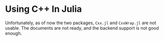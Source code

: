 # Using C++ In Julia

Unfortunately, as of now the two packages, `Cxx.jl` and `CxxWrap.jl` are not usable. The documents are not ready, and the backend support is not good enough.